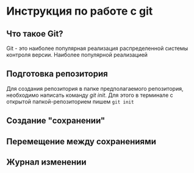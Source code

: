 # Инструкция по работе с git

Что такое Git?
-
Git - это наиболее популярная реализация распределенной системы контроля версии. Наиболее популярной реализацией 

## Подготовка репозитория
Для создания репозитория в папке предполагаемого репозитория, необходимо написать команду *git init*. Для этого в терминале с открытой папкой-репозиторием пишем `git init`

## Создание "сохранении"

## Перемещение между сохранениями

Журнал изменении
-